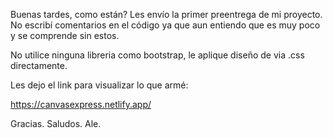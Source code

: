 Buenas tardes, como están? Les envío la primer preentrega de mi proyecto. No escribí comentarios en el código ya que aun entiendo que es muy poco y se comprende sin estos.

No utilice ninguna libreria como bootstrap, le aplique diseño de via .css directamente.

Les dejo el link para visualizar lo que armé:

https://canvasexpress.netlify.app/

Gracias.
Saludos.
Ale.
